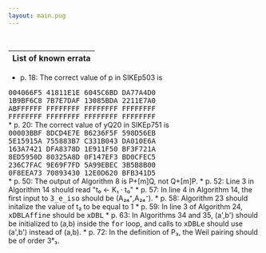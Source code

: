 ```yaml
---
layout: main.pug
---
```


<br>

| List of known errata |
|-|
* p. 18: The correct value of p in SIKEp503 is<br>
<tt>
    004066F5 41811E1E 6045C6BD DA77A4D0<br>
    1B9BF6C8 7B7E7DAF 13085BDA 2211E7A0<br>
    ABFFFFFF FFFFFFFF FFFFFFFF FFFFFFFF<br>
    FFFFFFFF FFFFFFFF FFFFFFFF FFFFFFFF<br> </tt>
* p. 20: The correct value of yQ20 in SIKEp751 is<br>
<tt>
    00003BBF 8DCD4E7E B6236F5F 598D56EB<br>
    5E15915A 755883B7 C331B043 DA010E6A<br>
    163A7421 DFA8378D 1E911F50 BF3F721A<br>
    8ED5950D 80325A8D 0F147EF3 BD0CFEC5<br>
    236C7FAC 9E69F7FD 5A99EBEC 3B5B8B00<br>
    0F8EEA73 70893430 12E0D620 BFB341D5<br></tt>
* p. 50: The output of Algorithm 8 is P+[m]Q, not Q+[m]P.
* p. 52: Line 3 in Algorithm 14 should read "t₀ ← K₁ · t₀"
* p. 57: In line 4 in Algorithm 14, the first input to <tt>3_e_iso</tt>
  should be (A₂₄⁺,A₂₄⁻).
* p. 58: Algorithm 23 should initalize the value of t₂ to be equal to 1
* p. 59: In line 3 of Algorithm 24, <tt>xDBLAffine</tt> should be <tt>xDBL</tt>
* p. 63: In Algorithms 34 and 35, (a',b') should be initialized to (a,b)
  inside the <tt>for</tt> loop, and calls to <tt>xDBLe</tt> should use
  (a',b') instead of (a,b).
* p. 72: In the definition of P₃, the Weil pairing should be of order 3ᵉ₃.
